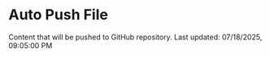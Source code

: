 # Auto Push File

Content that will be pushed to GitHub repository.
Last updated: 07/18/2025, 09:05:00 PM